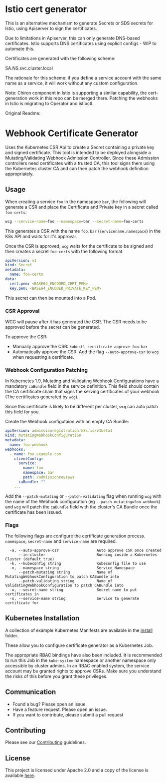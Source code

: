 # Istio cert generator

This is an alternative mechanism to generate Secrets or SDS secrets for Istio, using Apiserver
to sign the certificates.

Due to limitations in Apiserver, this can only generate DNS-based certificates. Istio supports
DNS certificates using explicit configs - WIP to automate this.

Certificates are generated with the following scheme:

  SA.NS.svc.cluster.local
  
The rationale for this scheme: if you define a service account with the same name as a service, it will
work without any custom configuration. 

Note: Chiron component in Istio is supporting a similar capability, the cert-generation work in this repo can be merged there. Patching the webhooks in Istio is migrating to Operator and istioctl.

Original Readme:

# Webhook Certificate Generator
Uses the Kubernetes CSR Api to create a Secret containing a private key and
signed certificate.
This tool is intended to be deployed alongside a Mutating/Validating
Webhook Admission Controller.
Since these Admission controllers need certificates with a trusted CA,
this tool signs them using the Kubernetes cluster CA and can then patch the
webhook definition appropriately.

## Usage
When creating a service `foo` in the namespace `bar`, the following will
generate a CSR and place the Certificate and Private key in a secret called
`foo-certs`:

```bash
wcg --service-name=foo --namespace=bar --secret-name=foo-certs
```

This generates a CSR with the name `foo.bar` (`servicename.namespace`) in the
K8s API and waits for it's approval.

Once the CSR is approved, `wcg` waits for the certificate to be signed and then
creates a secret `foo-certs` with the following format:
```yaml
apiVersion: v1
kind: Secret
metadata:
  name: foo-certs
data:
  cert.pem: <BASE64_ENCODED_CERT_PEM>
  key.pem: <BASE64_ENCODED_PRIVATE_KEY_PEM>
```

This secret can then be mounted into a Pod.

### CSR Approval
WCG will pause after it has generated the CSR. The CSR needs to be approved
before the secret can be generated.

To approve the CSR:
- Manually approve the CSR: `kubectl certificate approve foo.bar`
- Automatically approve the CSR: Add the flag `--auto-approve-csr` to `wcg` when
  requesting a certificate.

### Webhook Configuration Patching
In Kubernetes 1.9, Mutating and Validating Webhook Configurations have a
mandatory `caBundle` field in the service definition. This field should contain
the CA certificate chain that signs the serving certificates of your webhook
(The certificates generated by `wcg`).

Since this certificate is likely to be different per cluster, `wcg` can auto
patch this field for you.

Create the Webhook configutaion with an empty CA Bundle:
```yaml
apiVersion: admissionregistration.k8s.io/v1beta1
kind: MutatingWebhookConfiguration
metadata:
  name: foo-webhook
webhooks:
  - name: foo.example.com
    clientConfig:
      service:
        name: foo
        namespace: bar
        path: /admissionreviews
      caBundle: ""
    ...
```

Add the `--patch-mutating` or `--patch-validating` flag when running `wcg` with
the name of the Webhook configuration (eg `--patch-mutating=foo-webhook`) and
`wcg` will patch the `caBundle` field with the cluster's CA Bundle once the
certificate has been issued.

### Flags
The following flags are configure the certificate generation process.
`namespace`, `secret-name` and `service-name` are required.
```
  -a, --auto-approve-csr                 Auto approve CSR once created
      --in-cluster                       Running inside a Kubernetes Cluster (default true)
  -k, --kubeconfig string                Kubeconfig file to use
  -n, --namespace string                 Service Namespace
      --patch-mutating string            Name of MutatingWebhookConfiguration to patch CABundle into
      --patch-validating string          Name of ValidatingWebhookConfiguration to patch CABundle into
  -o, --secret-name string               Secret name to put certificates in
  -s, --service-name string              Service to generate certificate for
```

## Kubernetes Installation
A collection of example Kubernetes Manifests are available in the
[install](install/kubernetes) folder.

These allow you to configure certificate generator as a Kubernetes Job.

The appropriate RBAC bindings have also been included.
It is recommended to run this Job in the `kube-system` namespace or another
namespace only accessible by cluster admins.
In an RBAC enabled system, the service account may be granted rights to approve
CSRs.
Make sure you understand the risks of this before you grant these privileges.

## Communication

* Found a bug? Please open an issue.
* Have a feature request. Please open an issue.
* If you want to contribute, please submit a pull request

## Contributing
Please see our [Contributing](CONTRIBUTING.md) guidelines.

## License
This project is licensed under Apache 2.0 and a copy of the license is available [here](LICENSE).
